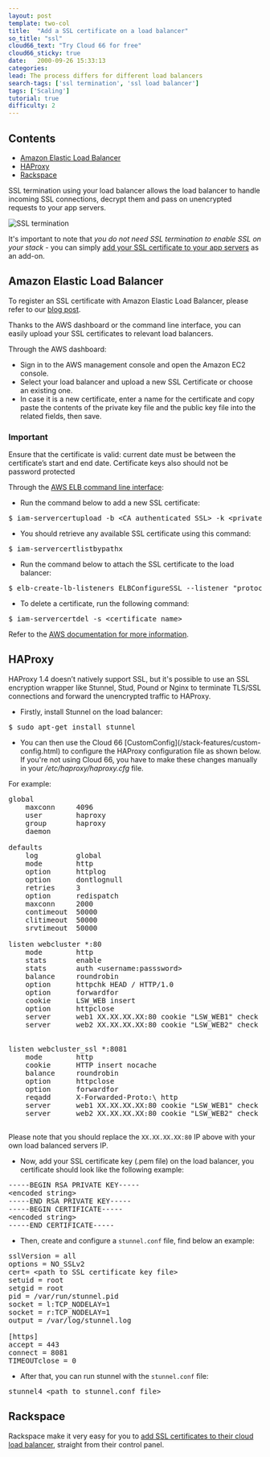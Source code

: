 ```yaml
---
layout: post
template: two-col
title:  "Add a SSL certificate on a load balancer"
so_title: "ssl"
cloud66_text: "Try Cloud 66 for free"
cloud66_sticky: true
date:   2000-09-26 15:33:13
categories: 
lead: The process differs for different load balancers
search-tags: ['ssl termination', 'ssl load balancer']
tags: ['Scaling']
tutorial: true
difficulty: 2
---
```


<h2>Contents</h2>
<ul class="page-toc">
	<li>
		<a href="#aws">Amazon Elastic Load Balancer</a>
	</li>
	<li>
		<a href="#haproxy">HAProxy</a>
	</li>
	<li>
		<a href="#rackspace">Rackspace</a>
	</li>
</ul>

SSL termination using your load balancer allows the load balancer to handle incoming SSL connections, decrypt them and pass on unencrypted requests to your app servers.

![SSL termination](http://cdn.cloud66.com/images/help/ssl_termination.png)

It's important to note that _you do not need SSL termination to enable SSL on your stack_ - you can simply <a href="http://help.cloud66.com/stack-definition/ssl.html">add your SSL certificate to your app servers</a> as an add-on.

<h2 id="aws">Amazon Elastic Load Balancer</h2>

To register an SSL certificate with Amazon Elastic Load Balancer, please refer to our [blog post](http://blog.cloud66.com/post/30990317011/registering-ssl-certificate-with-amazon-elastic-load).

Thanks to the AWS dashboard or the command line interface, you can easily upload your SSL certificates to relevant load balancers.

Through the AWS dashboard:

<ul class="article-list">
<li>Sign in to the AWS management console and open the Amazon EC2 console.</li>
<li>Select your load balancer and upload a new SSL Certificate or choose an existing one.</li>
<li>In case it is a new certificate, enter a name for the certificate and copy paste the contents of the private key file and the public key file into the related fields, then save.</li>
</ul>

<div class="notice">
    <h3>Important</h3>
    <p>Ensure that the certificate is valid: current date must be between the certificate’s start and end date. Certificate keys also should not be password protected</p>
</div>

Through the [AWS ELB command line interface](http://aws.amazon.com/developertools/2536):

<ul class="article-list">
<li>Run the command below to add a new SSL certificate:</li>
</ul>

<pre class="prettyprint">
$ iam-servercertupload -b &lt;CA authenticated SSL&gt; -k &lt;private key file(.pem)&gt; -s &lt;certificate name&gt;  -c  &lt;certificate chain file&gt; –v
</pre>

<ul class="article-list">
<li>
You should retrieve any available SSL certificate using this command:</li>
</ul>

<pre class="prettyprint">
$ iam-servercertlistbypathx
</pre>

<ul class="article-list">
<li>
Run the command below to attach the SSL certificate to the load balancer:</li>
</ul>

<pre class="prettyprint">
$ elb-create-lb-listeners ELBConfigureSSL --listener "protocol=HTTPS,lb-port=443,instance-port=80,instance-protocol=HTTP, cert-id=&#60;certificate name&#62;"
</pre>

<ul class="article-list">
<li>
To delete a certificate, run the following command:
</li>
</ul>

<pre class="prettyprint">
$ iam-servercertdel -s &#60;certificate name&#62;
</pre>

Refer to the <a href="http://docs.aws.amazon.com/IAM/latest/UserGuide/InstallCert.html">AWS documentation for more information</a>.

<h2 id="haproxy">HAProxy</h2>
HAProxy 1.4 doesn’t natively support SSL, but it's possible to use an SSL encryption wrapper like Stunnel, Stud, Pound or Nginx to terminate TLS/SSL connections and forward the unencrypted traffic to HAProxy.

<ul class="article-list">
<li>
Firstly, install Stunnel on the load balancer:
</li>
</ul>

<pre class="prettyprint">
$ sudo apt-get install stunnel
</pre>

<ul class="article-list">
<li>
You can then use the Cloud 66 [CustomConfig](/stack-features/custom-config.html) to configure the HAProxy configuration file as shown below. If you're not using Cloud 66, you have to make these changes manually in your <i>/etc/haproxy/haproxy.cfg</i> file.
</li>
</ul>

For example:

<pre class="prettyprint">
global
    maxconn     4096
    user        haproxy
    group       haproxy
    daemon

defaults
    log         global
    mode        http
    option      httplog
    option      dontlognull
    retries     3
    option      redispatch
    maxconn     2000
    contimeout  50000
    clitimeout  50000
    srvtimeout  50000

listen webcluster *:80
    mode        http
    stats       enable
    stats       auth &lt;username:passsword&gt;
    balance     roundrobin
    option      httpchk HEAD / HTTP/1.0
    option      forwardfor
    cookie      LSW&#95;WEB insert
    option      httpclose
    server      web1 XX.XX.XX.XX:80 cookie "LSW&#95;WEB1" check
    server      web2 XX.XX.XX.XX:80 cookie "LSW&#95;WEB2" check


listen webcluster&#95;ssl *:8081
    mode        http
    cookie      HTTP insert nocache
    balance     roundrobin
    option      httpclose
    option      forwardfor
    reqadd      X-Forwarded-Proto:\ http
    server      web1 XX.XX.XX.XX:80 cookie "LSW&#95;WEB1" check
    server      web2 XX.XX.XX.XX:80 cookie "LSW&#95;WEB2" check

</pre>

Please note that you should replace the <code>XX.XX.XX.XX:80</code> IP above with your own load balanced servers IP.

<ul class="article-list">
<li>
Now,  add your SSL certificate key (.pem file) on the load balancer,  you certificate should look like the following example:
</li>
</ul>

<pre class="prettyprint">
-----BEGIN RSA PRIVATE KEY-----
&lt;encoded string>
-----END RSA PRIVATE KEY-----
-----BEGIN CERTIFICATE-----
&lt;encoded string>
-----END CERTIFICATE-----
</pre>

<ul class="article-list">
<li>
Then, create and configure a <code>stunnel.conf</code> file, find below an example:
</li>
</ul>

<pre class="prettyprint">
sslVersion = all
options = NO&#95;SSLv2
cert= &lt;path to SSL certificate key file&gt;
setuid = root
setgid = root
pid = /var/run/stunnel.pid
socket = l:TCP&#95;NODELAY=1
socket = r:TCP&#95;NODELAY=1
output = /var/log/stunnel.log

[https]
accept = 443
connect = 8081
TIMEOUTclose = 0
</pre>

<ul class="article-list">
<li>
After that, you can run stunnel with the <code>stunnel.conf</code> file:
</li>
</ul>

<pre class="prettyprint">
stunnel4 &lt;path to stunnel.conf file&gt;
</pre>

<h2 id="rackspace">Rackspace</h2>
Rackspace make it very easy for you to <a href="(http://www.rackspace.com/knowledge_center/product-faq/cloud-load-balancers">add SSL certificates to their cloud load balancer</a>, straight from their control panel.